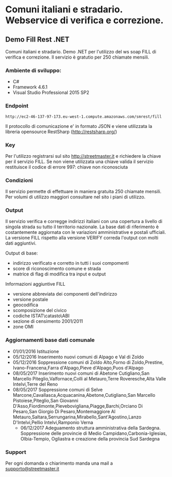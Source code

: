 # Comuni italiani e stradario. Webservice di verifica e correzione.
## Demo Fill Rest .NET
Comuni italiani e stradario. Demo .NET per l'utilizzo del ws soap FILL di verifica e correzione. Il servizio è gratutio per 250 chiamate mensili. 

### Ambiente di sviluppo:
  - C#
  - Framework 4.6.1
  - Visual Studio Professional 2015 SP2

### Endpoint
```
http://ec2-46-137-97-173.eu-west-1.compute.amazonaws.com/smrest/fill
```
Il protocollo di comunicazione e' in formato JSON e viene utilizzata la libreria opensource RestSharp (http://restsharp.org/)

### Key
Per l'utilizzo registrarsi sul sito http://streetmaster.it e richiedere la chiave per il servizio FILL.
Se non viene utilizzata una chiave valida il servizio restituisce il codice di errore 997: chiave non riconosciuta

### Condizioni
Il servizio permette di effettuare in maniera gratuita 250 chiamate mensili. 
Per volumi di utilizzo maggiori consultare nel sito i piani di utilizzo.

### Output 
Il servizio verifica e corregge indirizzi italiani con una copertura a livello di singola strada su tutto il territorio nazionale.
La base dati di riferimento è costantemente aggiornata con le variazioni amministrative e postali ufficiali.
La versione FILL rispetto alla versione VERIFY correda l'output con molti dati aggiuntivi.
  
Output di base:
  - indirizzo verificato e corretto in tutti i suoi compomenti
  - score di riconoscimento comune e strada
  - matrice di flag di modifica tra input e output
  
Informazioni aggiuntive FILL  
 - versione abbreviata dei componenti dell'indirizzo
 - versione postale
 - geocodifica
 - scomposizione del civico 
 - codiche ISTAT\catasto\ABI
 - sezione di censimento 2001/2011
 - zone OMI
 
### Aggiornamenti base dati comunale
  - 01/01/2016 Istituzione
  - 05/12/2016 Inserimento nuovi comuni di Alpago e Val di Zoldo
  - 05/12/2016 Soppressione comuni di Zoldo Alto,Forno di Zoldo,Prestine, Ivano-Francena,Farra d'Alpago,Pieve d'Alpago,Puos d'Alpago
  - 08/05/2017 Inserimento nuovi comuni di Abetone Cutigliano,San Marcello Piteglio,Valfornace,Colli al Metauro,Terre Roveresche,Alta Valle Intelvi,Terre del Reno
  - 08/05/2017 Soppressione comuni di Selve Marcone,Cavallasca,Acquacanina,Abetone,Cutigliano,San Marcello Pistoiese,Piteglio,San Giovanni D'Asso,Fiordimonte,Pievebovigliana,Piagge,Barchi,Orciano Di Pesaro,San Giorgio Di Pesaro,Montemaggiore Al Metauro,Saltara,Serrungarina,Mirabello,Sant'Agostino,Lanzo D'Intelvi,Pellio Intelvi,Ramponio Verna
    - 06/12/2017 Adeguamento struttura amministrativa della Sardegna. Soppressione delle provincie di Medio Campidano,Carbonia-Iglesias, Olbia-Tempio, Ogliastra e creazione della provincia Sud Sardegna
    
### Support
Per ogni domanda o chiarimento manda una mail a supporto@streetmaster.it

